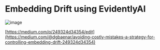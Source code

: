 # Embedding Drift using EvidentlyAI


![image](https://github.com/dgbaenar/medium-embedding-drift/assets/60154294/0da4dcc3-1911-4d5c-909a-af02c9b81ab6)



[https://medium.com/p/249324d34354/edit](https://medium.com/@dgbaenar/avoiding-costly-mistakes-a-strategy-for-controlling-embedding-drift-249324d34354)
